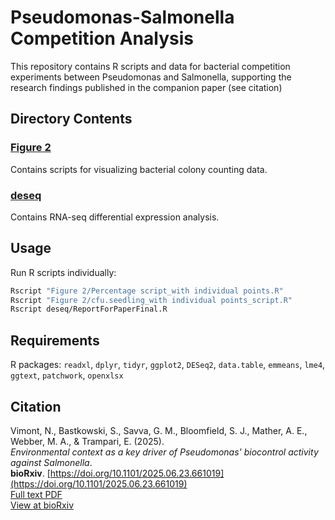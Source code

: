 # Pseudomonas-Salmonella Competition Analysis

This repository contains R scripts and data for bacterial competition experiments between Pseudomonas and Salmonella, supporting the research findings published in the companion paper (see citation)

## Directory Contents

### [Figure 2](./Figure%202/README.md)

Contains scripts for visualizing bacterial colony counting data.

### [deseq](./deseq/README.md)

Contains RNA-seq differential expression analysis.

## Usage

Run R scripts individually:

```bash
Rscript "Figure 2/Percentage script_with individual points.R"
Rscript "Figure 2/cfu.seedling_with individual points_script.R"
Rscript deseq/ReportForPaperFinal.R
```

## Requirements

R packages: `readxl`, `dplyr`, `tidyr`, `ggplot2`, `DESeq2`, `data.table`, `emmeans`, `lme4`, `ggtext`, `patchwork`, `openxlsx`

## Citation

Vimont, N., Bastkowski, S., Savva, G. M., Bloomfield, S. J., Mather, A. E., Webber, M. A., & Trampari, E. (2025).  
*Environmental context as a key driver of Pseudomonas' biocontrol activity against Salmonella*.  
**bioRxiv**. [https://doi.org/10.1101/2025.06.23.661019](https://doi.org/10.1101/2025.06.23.661019)  
[Full text PDF](https://www.biorxiv.org/content/early/2025/06/23/2025.06.23.661019.full.pdf)  
[View at bioRxiv](https://www.biorxiv.org/content/early/2025/06/23/2025.06.23.661019)  


